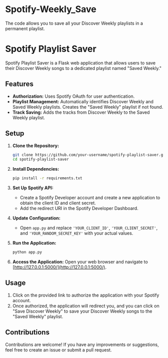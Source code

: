 # Spotify-Weekly_Save
The code allows you to save all your Discover Weekly playlists in a permanent playlist.

# Spotify Playlist Saver

Spotify Playlist Saver is a Flask web application that allows users to save their Discover Weekly songs to a dedicated playlist named "Saved Weekly."

## Features

- **Authorization:** Uses Spotify OAuth for user authentication.
- **Playlist Management:** Automatically identifies Discover Weekly and Saved Weekly playlists. Creates the "Saved Weekly" playlist if not found.
- **Track Saving:** Adds the tracks from Discover Weekly to the Saved Weekly playlist.

## Setup

1. **Clone the Repository:**
   ```bash
   git clone https://github.com/your-username/spotify-playlist-saver.git
   cd spotify-playlist-saver
   ```

2. **Install Dependencies:**
   ```bash
   pip install -r requirements.txt
   ```

3. **Set Up Spotify API:**
   - Create a Spotify Developer account and create a new application to obtain the client ID and client secret.
   - Add the redirect URI in the Spotify Developer Dashboard.

4. **Update Configuration:**
   - Open `app.py` and replace `'YOUR_CLIENT_ID'`, `'YOUR_CLIENT_SECRET'`, and `'YOUR_RANDOM_SECRET_KEY'` with your actual values.

5. **Run the Application:**
   ```bash
   python app.py
   ```

6. **Access the Application:**
   Open your web browser and navigate to [http://127.0.0.1:5000/](http://127.0.0.1:5000/).

## Usage

1. Click on the provided link to authorize the application with your Spotify account.
2. Once authorized, the application will redirect you, and you can click on "Save Discover Weekly" to save your Discover Weekly songs to the "Saved Weekly" playlist.

## Contributions

Contributions are welcome! If you have any improvements or suggestions, feel free to create an issue or submit a pull request.


